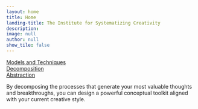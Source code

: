 ```yaml
---
layout: home
title: Home
landing-title: The Institute for Systematizing Creativity
description:
image: null
author: null
show_tile: false
---
```



<a href="https://www.syscreativity.com/2019/01/20/original-sys-creativity">Models and Techniques</a>  
<a href="https://www.syscreativity.com/2019/01/23/decomposition.html">Decomposition</a>  
<a href="https://www.syscreativity.com/2019/01/23/abstraction">Abstraction</a>  
<!-- Blog Posts  
The Creativity Literature -->


By decomposing the processes that generate your most valuable thoughts and breakthroughs, you can design a powerful conceptual toolkit aligned with your current creative style.
